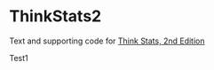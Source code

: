 ThinkStats2
===========

Text and supporting code for [Think Stats, 2nd Edition](http://greenteapress.com/thinkstats2/index.html)

Test1
